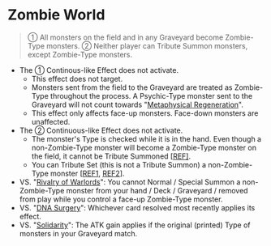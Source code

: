 # Zombie World

> ① All monsters on the field and in any Graveyard become Zombie-Type monsters. ② Neither player can Tribute Summon monsters, except Zombie-Type monsters.

*   The ① Continous-like Effect does not activate.
    *   This effect does not target.
    *   Monsters sent from the field to the Graveyard are treated as Zombie-Type throughout the process. A Psychic-Type monster sent to the Graveyard will not count towards "[Metaphysical Regeneration](https://yugipedia.com/wiki/Supernatural_Regeneration)".
    *   This effect only affects face-up monsters. Face-down monsters are unaffected.
*   The ② Continuous-like Effect does not activate.
    *   The monster's Type is checked while it is in the hand. Even though a non-Zombie-Type monster will become a Zombie-Type monster on the field, it cannot be Tribute Summoned \[[REF\]](https://www.pojo.biz/board/showthread.php?t=678883).
    *   You can Tribute Set (this is not a Tribute Summon) a non-Zombie-Type monster \[[REF1](https://www.pojo.biz/board/showthread.php?t=678883), [REF2](https://www.pojo.biz/board/showthread.php?t=851206&highlight=Konami+Ruling+Updates)\].
*   VS. "[Rivalry of Warlords](https://yugipedia.com/wiki/Rivalry_of_Warlords)": You cannot Normal / Special Summon a non-Zombie-Type monster from your hand / Deck / Graveyard / removed from play while you control a face-up Zombie-Type monster.
*   VS. "[DNA Surgery](https://yugioh.fandom.com/wiki/DNA_Surgery)": Whichever card resolved most recently applies its effect.
*   VS. "[Solidarity](https://yugipedia.com/wiki/Solidarity)": The ATK gain applies if the original (printed) Type of monsters in your Graveyard match.
